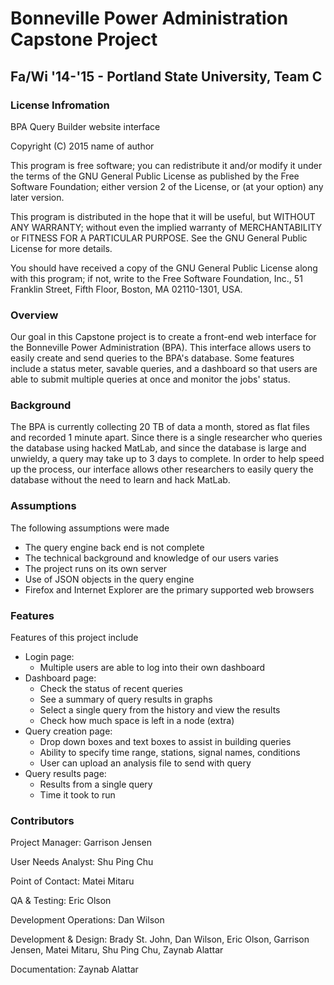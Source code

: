 <body background="BPA-Logo-color.jpg" bgproperties="fixed">

# Bonneville Power Administration Capstone Project
## Fa/Wi '14-'15 - Portland State University, Team C

### License Infromation
BPA Query Builder website interface

Copyright (C) 2015  name of author

This program is free software; you can redistribute it and/or
modify it under the terms of the GNU General Public License
as published by the Free Software Foundation; either version 2
of the License, or (at your option) any later version.

This program is distributed in the hope that it will be useful,
but WITHOUT ANY WARRANTY; without even the implied warranty of
MERCHANTABILITY or FITNESS FOR A PARTICULAR PURPOSE.  See the
GNU General Public License for more details.

You should have received a copy of the GNU General Public License
along with this program; if not, write to the Free Software
Foundation, Inc., 51 Franklin Street, Fifth Floor, Boston, MA  02110-1301, USA.

### Overview
Our goal in this Capstone project is to create a front-end web interface for the Bonneville Power Administration (BPA). This interface allows users to easily create and send queries to the BPA's database. Some features include a status meter, savable queries, and a dashboard so that users are able to submit multiple queries at once and monitor the jobs' status.

### Background
The BPA is currently collecting 20 TB of data a month, stored as flat files and recorded 1 minute apart. Since there is a single researcher who queries the database using hacked MatLab, and since the database is large and unwieldy, a query may take up to 3 days to complete. In order to help speed up the process, our interface allows other researchers to easily query the database without the need to learn and hack MatLab.

### Assumptions
The following assumptions were made
* The query engine back end is not complete
* The technical background and knowledge of our users varies
* The project runs on its own server
* Use of JSON objects in the query engine
* Firefox and Internet Explorer are the primary supported web browsers

### Features
Features of this project include
* Login page:
  * Multiple users are able to log into their own dashboard
* Dashboard page:
  * Check the status of recent queries 
  * See a summary of query results in graphs
  * Select a single query from the history and view the results
  * Check how much space is left in a node (extra)
* Query creation page:
  * Drop down boxes and text boxes to assist in building queries
  * Ability to specify time range, stations, signal names, conditions
  * User can upload an analysis file to send with query
* Query results page:
  * Results from a single query
  * Time it took to run

### Contributors
Project Manager: Garrison Jensen

User Needs Analyst: Shu Ping Chu

Point of Contact: Matei Mitaru

QA & Testing: Eric Olson

Development Operations: Dan Wilson

Development & Design: Brady St. John, Dan Wilson, Eric Olson, Garrison Jensen, Matei Mitaru, Shu Ping Chu, Zaynab Alattar

Documentation: Zaynab Alattar